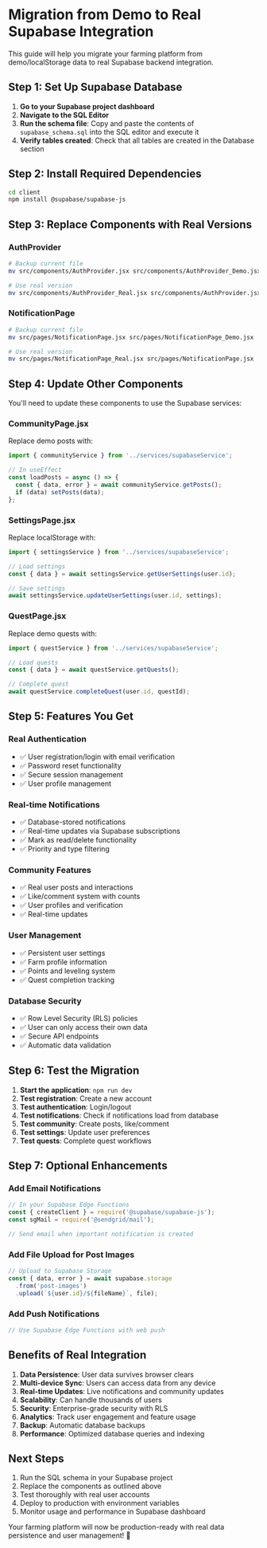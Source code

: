# Migration from Demo to Real Supabase Integration

This guide will help you migrate your farming platform from demo/localStorage data to real Supabase backend integration.

## Step 1: Set Up Supabase Database

1. **Go to your Supabase project dashboard**
2. **Navigate to the SQL Editor**
3. **Run the schema file**: Copy and paste the contents of `supabase_schema.sql` into the SQL editor and execute it
4. **Verify tables created**: Check that all tables are created in the Database section

## Step 2: Install Required Dependencies

```bash
cd client
npm install @supabase/supabase-js
```

## Step 3: Replace Components with Real Versions

### AuthProvider
```bash
# Backup current file
mv src/components/AuthProvider.jsx src/components/AuthProvider_Demo.jsx

# Use real version
mv src/components/AuthProvider_Real.jsx src/components/AuthProvider.jsx
```

### NotificationPage
```bash
# Backup current file
mv src/pages/NotificationPage.jsx src/pages/NotificationPage_Demo.jsx

# Use real version
mv src/pages/NotificationPage_Real.jsx src/pages/NotificationPage.jsx
```

## Step 4: Update Other Components

You'll need to update these components to use the Supabase services:

### CommunityPage.jsx
Replace demo posts with:
```javascript
import { communityService } from '../services/supabaseService';

// In useEffect
const loadPosts = async () => {
  const { data, error } = await communityService.getPosts();
  if (data) setPosts(data);
};
```

### SettingsPage.jsx
Replace localStorage with:
```javascript
import { settingsService } from '../services/supabaseService';

// Load settings
const { data } = await settingsService.getUserSettings(user.id);

// Save settings
await settingsService.updateUserSettings(user.id, settings);
```

### QuestPage.jsx
Replace demo quests with:
```javascript
import { questService } from '../services/supabaseService';

// Load quests
const { data } = await questService.getQuests();

// Complete quest
await questService.completeQuest(user.id, questId);
```

## Step 5: Features You Get

### Real Authentication
- ✅ User registration/login with email verification
- ✅ Password reset functionality
- ✅ Secure session management
- ✅ User profile management

### Real-time Notifications
- ✅ Database-stored notifications
- ✅ Real-time updates via Supabase subscriptions
- ✅ Mark as read/delete functionality
- ✅ Priority and type filtering

### Community Features
- ✅ Real user posts and interactions
- ✅ Like/comment system with counts
- ✅ User profiles and verification
- ✅ Real-time updates

### User Management
- ✅ Persistent user settings
- ✅ Farm profile information
- ✅ Points and leveling system
- ✅ Quest completion tracking

### Database Security
- ✅ Row Level Security (RLS) policies
- ✅ User can only access their own data
- ✅ Secure API endpoints
- ✅ Automatic data validation

## Step 6: Test the Migration

1. **Start the application**: `npm run dev`
2. **Test registration**: Create a new account
3. **Test authentication**: Login/logout
4. **Test notifications**: Check if notifications load from database
5. **Test community**: Create posts, like/comment
6. **Test settings**: Update user preferences
7. **Test quests**: Complete quest workflows

## Step 7: Optional Enhancements

### Add Email Notifications
```javascript
// In your Supabase Edge Functions
const { createClient } = require('@supabase/supabase-js');
const sgMail = require('@sendgrid/mail');

// Send email when important notification is created
```

### Add File Upload for Post Images
```javascript
// Upload to Supabase Storage
const { data, error } = await supabase.storage
  .from('post-images')
  .upload(`${user.id}/${fileName}`, file);
```

### Add Push Notifications
```javascript
// Use Supabase Edge Functions with web push
```

## Benefits of Real Integration

1. **Data Persistence**: User data survives browser clears
2. **Multi-device Sync**: Users can access data from any device
3. **Real-time Updates**: Live notifications and community updates
4. **Scalability**: Can handle thousands of users
5. **Security**: Enterprise-grade security with RLS
6. **Analytics**: Track user engagement and feature usage
7. **Backup**: Automatic database backups
8. **Performance**: Optimized database queries and indexing

## Next Steps

1. Run the SQL schema in your Supabase project
2. Replace the components as outlined above
3. Test thoroughly with real user accounts
4. Deploy to production with environment variables
5. Monitor usage and performance in Supabase dashboard

Your farming platform will now be production-ready with real data persistence and user management! 🚀
